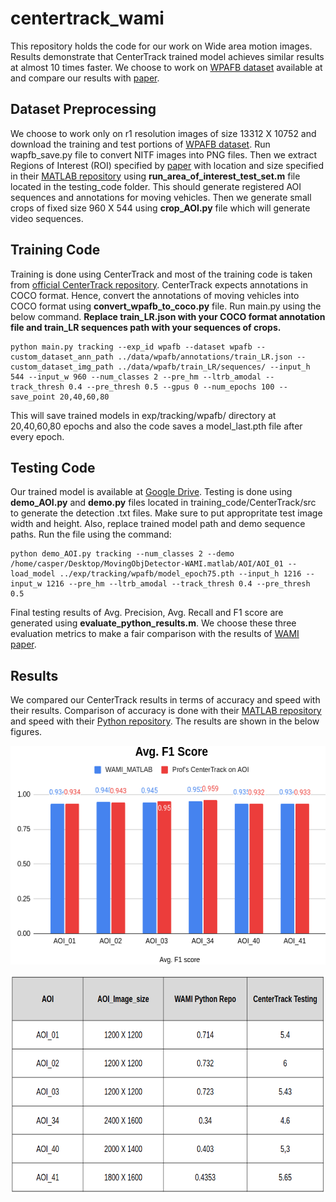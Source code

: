 # centertrack_wami
This repository holds the code for our work on Wide area motion images. Results demonstrate that CenterTrack trained model achieves similar results at almost 10 times faster. We choose to work on [WPAFB dataset](https://www.sdms.afrl.af.mil/index.php?collection=wpafb2009) available at  and compare our results with [paper](https://arxiv.org/abs/1911.01727). 

## Dataset Preprocessing
We choose to work only on r1 resolution images of size 13312 X 10752  and download the training and test portions of [WPAFB dataset](https://www.sdms.afrl.af.mil/index.php?collection=wpafb2009). Run wapfb_save.py file to convert NITF images into PNG files. Then we extract Regions of Interest (ROI) specified by [paper](https://arxiv.org/abs/1911.01727) with location and size specified in their [MATLAB repository](https://github.com/zhouyifan233/MovingObjDetector-WAMI.matlab) using **run_area_of_interest_test_set.m** file located in the testing_code folder. This should generate registered AOI sequences and annotations for moving vehicles. Then we generate small crops of fixed size 960 X 544 using **crop_AOI.py** file which will generate video sequences.

## Training Code
Training is done using CenterTrack and most of the training code is taken from [official CenterTrack repository](https://github.com/xingyizhou/CenterTrack). CenterTrack expects annotations in COCO format. Hence, convert the annotations of moving vehicles into COCO format using **convert_wpafb_to_coco.py** file.
Run main.py using the below command. **Replace train_LR.json with your COCO format annotation file and train_LR sequences path with your sequences of crops.**
~~~
python main.py tracking --exp_id wpafb --dataset wpafb --custom_dataset_ann_path ../data/wpafb/annotations/train_LR.json --custom_dataset_img_path ../data/wpafb/train_LR/sequences/ --input_h 544 --input_w 960 --num_classes 2 --pre_hm --ltrb_amodal --track_thresh 0.4 --pre_thresh 0.5 --gpus 0 --num_epochs 100 --save_point 20,40,60,80
~~~

This will save trained models in exp/tracking/wpafb/ directory at 20,40,60,80 epochs and also the code saves a model_last.pth file after every epoch.

## Testing Code
Our trained model is available at [Google Drive](https://drive.google.com/file/d/1IZDsHhLbWzLZyd_dy7oBUdtCdNVTn5BE/view?usp=sharing). Testing is done using **demo_AOI.py** and **demo.py** files located in training_code/CenterTrack/src to generate the detection .txt files. Make sure to put appropritate test image width and height. Also, replace trained model path and demo sequence paths.  Run the file using the command:
~~~
python demo_AOI.py tracking --num_classes 2 --demo /home/casper/Desktop/MovingObjDetector-WAMI.matlab/AOI/AOI_01 --load_model ../exp/tracking/wpafb/model_epoch75.pth --input_h 1216 --input_w 1216 --pre_hm --ltrb_amodal --track_thresh 0.4 --pre_thresh 0.5
~~~
Final testing results of Avg. Precision, Avg. Recall and F1 score are generated using **evaluate_python_results.m**. We choose these three evaluation metrics to make a fair comparison with the results of [WAMI paper](https://arxiv.org/abs/1911.01727).

## Results
We compared our CenterTrack results in terms of accuracy and speed with their results. Comparison of accuracy is done with their [MATLAB repository](https://github.com/zhouyifan233/MovingObjDetector-WAMI.matlab) and speed with their [Python repository](https://github.com/zhouyifan233/MovingObjDetector-WAMI.python). The results are shown in the below figures.
<p align="center">
  <img width="600" height="350" src="https://github.com/hafizas101/centertrack_wami/blob/master/result_1.png">
</p>

<p align="center">
  <img width="600" height="350" src="https://github.com/hafizas101/centertrack_wami/blob/master/result_2.png">
</p>
